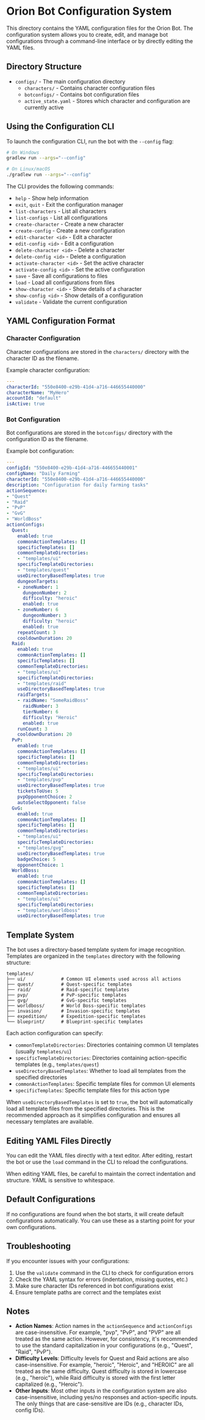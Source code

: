 # Orion Bot Configuration System

This directory contains the YAML configuration files for the Orion Bot. The configuration system allows you to create, edit, and manage bot configurations through a command-line interface or by directly editing the YAML files.

## Directory Structure

- `configs/` - The main configuration directory
  - `characters/` - Contains character configuration files
  - `botconfigs/` - Contains bot configuration files
  - `active_state.yaml` - Stores which character and configuration are currently active

## Using the Configuration CLI

To launch the configuration CLI, run the bot with the `--config` flag:

```bash
# On Windows
gradlew run --args="--config"

# On Linux/macOS
./gradlew run --args="--config"
```

The CLI provides the following commands:

- `help` - Show help information
- `exit`, `quit` - Exit the configuration manager
- `list-characters` - List all characters
- `list-configs` - List all configurations
- `create-character` - Create a new character
- `create-config` - Create a new configuration
- `edit-character <id>` - Edit a character
- `edit-config <id>` - Edit a configuration
- `delete-character <id>` - Delete a character
- `delete-config <id>` - Delete a configuration
- `activate-character <id>` - Set the active character
- `activate-config <id>` - Set the active configuration
- `save` - Save all configurations to files
- `load` - Load all configurations from files
- `show-character <id>` - Show details of a character
- `show-config <id>` - Show details of a configuration
- `validate` - Validate the current configuration

## YAML Configuration Format

### Character Configuration

Character configurations are stored in the `characters/` directory with the character ID as the filename.

Example character configuration:

```yaml
---
characterId: "550e8400-e29b-41d4-a716-446655440000"
characterName: "MyHero"
accountId: "default"
isActive: true
```

### Bot Configuration

Bot configurations are stored in the `botconfigs/` directory with the configuration ID as the filename.

Example bot configuration:

```yaml
---
configId: "550e8400-e29b-41d4-a716-446655440001"
configName: "Daily Farming"
characterId: "550e8400-e29b-41d4-a716-446655440000"
description: "Configuration for daily farming tasks"
actionSequence:
- "Quest"
- "Raid"
- "PvP"
- "GvG"
- "WorldBoss"
actionConfigs:
  Quest:
    enabled: true
    commonActionTemplates: []
    specificTemplates: []
    commonTemplateDirectories:
    - "templates/ui"
    specificTemplateDirectories:
    - "templates/quest"
    useDirectoryBasedTemplates: true
    dungeonTargets:
    - zoneNumber: 1
      dungeonNumber: 2
      difficulty: "heroic"
      enabled: true
    - zoneNumber: 6
      dungeonNumber: 3
      difficulty: "heroic"
      enabled: true
    repeatCount: 3
    cooldownDuration: 20
  Raid:
    enabled: true
    commonActionTemplates: []
    specificTemplates: []
    commonTemplateDirectories:
    - "templates/ui"
    specificTemplateDirectories:
    - "templates/raid"
    useDirectoryBasedTemplates: true
    raidTargets:
    - raidName: "SomeRaidBoss"
      raidNumber: 3
      tierNumber: 6
      difficulty: "Heroic"
      enabled: true
    runCount: 3
    cooldownDuration: 20
  PvP:
    enabled: true
    commonActionTemplates: []
    specificTemplates: []
    commonTemplateDirectories:
    - "templates/ui"
    specificTemplateDirectories:
    - "templates/pvp"
    useDirectoryBasedTemplates: true
    ticketsToUse: 5
    pvpOpponentChoice: 2
    autoSelectOpponent: false
  GvG:
    enabled: true
    commonActionTemplates: []
    specificTemplates: []
    commonTemplateDirectories:
    - "templates/ui"
    specificTemplateDirectories:
    - "templates/gvg"
    useDirectoryBasedTemplates: true
    badgeChoice: 5
    opponentChoice: 1
  WorldBoss:
    enabled: true
    commonActionTemplates: []
    specificTemplates: []
    commonTemplateDirectories:
    - "templates/ui"
    specificTemplateDirectories:
    - "templates/worldboss"
    useDirectoryBasedTemplates: true
```

## Template System

The bot uses a directory-based template system for image recognition. Templates are organized in the `templates` directory with the following structure:

```
templates/
├── ui/             # Common UI elements used across all actions
├── quest/          # Quest-specific templates
├── raid/           # Raid-specific templates
├── pvp/            # PvP-specific templates
├── gvg/            # GvG-specific templates
├── worldboss/      # World Boss-specific templates
├── invasion/       # Invasion-specific templates
├── expedition/     # Expedition-specific templates
└── blueprint/      # Blueprint-specific templates
```

Each action configuration can specify:
- `commonTemplateDirectories`: Directories containing common UI templates (usually `templates/ui`)
- `specificTemplateDirectories`: Directories containing action-specific templates (e.g., `templates/quest`)
- `useDirectoryBasedTemplates`: Whether to load all templates from the specified directories
- `commonActionTemplates`: Specific template files for common UI elements
- `specificTemplates`: Specific template files for this action type

When `useDirectoryBasedTemplates` is set to `true`, the bot will automatically load all template files from the specified directories. This is the recommended approach as it simplifies configuration and ensures all necessary templates are available.

## Editing YAML Files Directly

You can edit the YAML files directly with a text editor. After editing, restart the bot or use the `load` command in the CLI to reload the configurations.

When editing YAML files, be careful to maintain the correct indentation and structure. YAML is sensitive to whitespace.

## Default Configurations

If no configurations are found when the bot starts, it will create default configurations automatically. You can use these as a starting point for your own configurations.

## Troubleshooting

If you encounter issues with your configurations:

1. Use the `validate` command in the CLI to check for configuration errors
2. Check the YAML syntax for errors (indentation, missing quotes, etc.)
3. Make sure character IDs referenced in bot configurations exist
4. Ensure template paths are correct and the templates exist

## Notes

- **Action Names**: Action names in the `actionSequence` and `actionConfigs` are case-insensitive. For example, "pvp", "PvP", and "PVP" are all treated as the same action. However, for consistency, it's recommended to use the standard capitalization in your configurations (e.g., "Quest", "Raid", "PvP").
- **Difficulty Levels**: Difficulty levels for Quest and Raid actions are also case-insensitive. For example, "heroic", "Heroic", and "HEROIC" are all treated as the same difficulty. Quest difficulty is stored in lowercase (e.g., "heroic"), while Raid difficulty is stored with the first letter capitalized (e.g., "Heroic").
- **Other Inputs**: Most other inputs in the configuration system are also case-insensitive, including yes/no responses and action-specific inputs. The only things that are case-sensitive are IDs (e.g., character IDs, config IDs).
